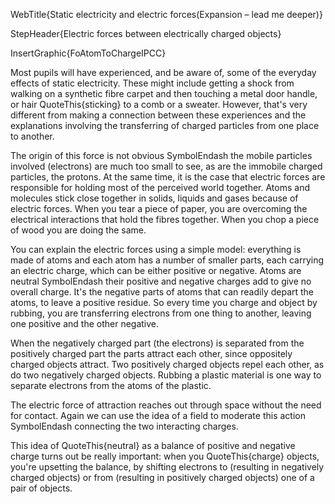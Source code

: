 WebTitle{Static electricity and electric forces(Expansion &ndash; lead me deeper)}

StepHeader{Electric forces between electrically charged objects}

InsertGraphic{FoAtomToChargeIPCC}

Most pupils will have experienced, and be aware of, some of the everyday effects of static electricity. These might include getting a shock from walking on a synthetic fibre carpet and then touching a metal door handle, or hair QuoteThis{sticking} to a comb or a sweater. However, that's very different from making a connection between these experiences and the explanations involving the transferring of charged particles from one place to another. 

The origin of this force is not obvious SymbolEndash the mobile particles involved (electrons) are much too small to see, as are the immobile charged particles, the protons. At the same time, it is the case that electric forces are responsible for holding most of the perceived world together. Atoms and molecules stick close together in solids, liquids and gases because of electric forces. When you tear a piece of paper, you are overcoming the electrical interactions that hold the fibres together. When you chop a piece of wood you are doing the same.

You can explain the electric forces using a simple model: everything is made of atoms and each atom has a number of smaller parts, each carrying an electric charge, which can be either positive or negative. Atoms are neutral SymbolEndash their positive and negative charges add to give no overall charge. It's the negative parts of atoms that can readily depart the atoms, to leave a positive residue. So every time you charge and object by rubbing, you are transferring electrons from one thing to another, leaving one positive and the other negative.

When the negatively charged part (the electrons) is separated from the positively charged part the parts attract each other, since oppositely charged objects attract. Two positively charged objects repel each other, as do two negatively charged objects. Rubbing a plastic material is one way to separate electrons from the atoms of the plastic.

The electric force of attraction reaches out through space without the need for contact. Again we can use the idea of a field to moderate this action SymbolEndash connecting the two interacting charges.

This idea of QuoteThis{neutral} as a balance of positive and negative charge turns out be really important: when you QuoteThis{charge} objects, you're upsetting the balance, by shifting electrons to (resulting in negatively charged objects) or from (resulting in positively charged objects) one of a pair of objects.


